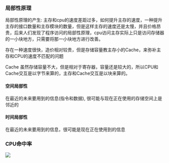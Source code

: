 

### 局部性原理

局部性原理的产生: 主存和cpu的速度差距过多，如何提升主存的速度，一种提升主存的接口数量和主存模块的数量，但是这样主存的速度还是太慢，并且价格昂贵，后来人们发现了程序访问的局部性原理，cpu访问主存实际上只是访问存储器的一小块地方，只需要将那一小块地方进行改善。

存在一种速度很快，造价相对较贵，但是存储容量教主存小的Cache，来弥补主存和CPU的速度不匹配的问题

Cache 虽然存储容量不大，但是相对于寄存器，容量还是较大的，所以CPU和Cache交互是以字节来算的，主存和Cache交互是以块来算的。

#### 空间局部性

在最近的未来要用到的信息(指令和数据), 很可能与现在正在使用的存储空间上是邻近的

#### 时间局部性

在最近的未来要用到的信息，很可能是现在正在使用到的信息

### CPU命中率

<img src="../../images/QQ截图20201208203117.png">